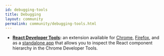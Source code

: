 ```yaml
---
id: debugging-tools
title: Debugging
layout: community
permalink: community/debugging-tools.html
---
```


  * **[React Developer Tools](https://github.com/facebook/react-devtools):** an extension available for [Chrome](https://chrome.google.com/webstore/detail/react-developer-tools/fmkadmapgofadopljbjfkapdkoienihi), [Firefox](https://addons.mozilla.org/firefox/addon/react-devtools/), and as a [standalone app](https://github.com/facebook/react/tree/master/packages/react-devtools) that allows you to inspect the React component hierarchy in the Chrome Developer Tools.
